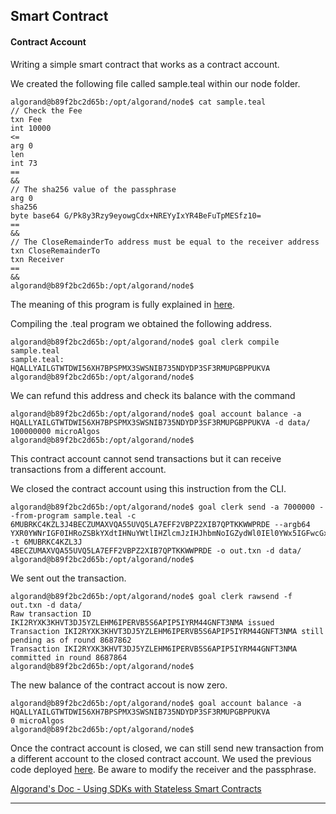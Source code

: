 ## Smart Contract

#### Contract Account

Writing a simple smart contract that works as a contract account.

We created the following file called sample.teal within our node folder.

```
algorand@b89f2bc2d65b:/opt/algorand/node$ cat sample.teal
// Check the Fee
txn Fee
int 10000
<=
arg 0
len
int 73
==
&&
// The sha256 value of the passphrase
arg 0
sha256
byte base64 G/Pk8y3Rzy9eyowgCdx+NREYyIxYR4BeFuTpMESfz10=
==
&&
// The CloseRemainderTo address must be equal to the receiver address
txn CloseRemainderTo
txn Receiver
==
&&
algorand@b89f2bc2d65b:/opt/algorand/node$
```

The meaning of this program is fully explained in [here](https://developer.algorand.org/tutorials/writing-simple-smart-contract/#step-1).

Compiling the .teal program we obtained the following address.

```
algorand@b89f2bc2d65b:/opt/algorand/node$ goal clerk compile sample.teal
sample.teal: HQALLYAILGTWTDWI56XH7BPSPMX3SWSNIB735NDYDP3SF3RMUPGBPPUKVA
algorand@b89f2bc2d65b:/opt/algorand/node$
```

We can refund this address and check its balance with the command

```
algorand@b89f2bc2d65b:/opt/algorand/node$ goal account balance -a HQALLYAILGTWTDWI56XH7BPSPMX3SWSNIB735NDYDP3SF3RMUPGBPPUKVA -d data/
100000000 microAlgos
algorand@b89f2bc2d65b:/opt/algorand/node$
```

This contract account cannot send transactions but it can receive transactions from a different account.

We closed the contract account using this instruction from the CLI.

```
algorand@b89f2bc2d65b:/opt/algorand/node$ goal clerk send -a 7000000 --from-program sample.teal -c 6MUBRKC4KZL3J4BECZUMAXVQA55UVQ5LA7EFF2VBPZ2XIB7QPTKKWWPRDE --argb64 YXR0YWNrIGF0IHRoZSBkYXdtIHNuYWtlIHZlcmJzIHJhbmNoIGZydWl0IEl0YWx5IGFwcGxlIHRyZWUgd29tYW4gbWFsZSBhdA== -t 6MUBRKC4KZL3J
4BECZUMAXVQA55UVQ5LA7EFF2VBPZ2XIB7QPTKKWWPRDE -o out.txn -d data/
algorand@b89f2bc2d65b:/opt/algorand/node$ 
```

We sent out the transaction.

```
algorand@b89f2bc2d65b:/opt/algorand/node$ goal clerk rawsend -f out.txn -d data/
Raw transaction ID IKI2RYXK3KHVT3DJ5YZLEHM6IPERVB5S6APIP5IYRM44GNFT3NMA issued
Transaction IKI2RYXK3KHVT3DJ5YZLEHM6IPERVB5S6APIP5IYRM44GNFT3NMA still pending as of round 8687862
Transaction IKI2RYXK3KHVT3DJ5YZLEHM6IPERVB5S6APIP5IYRM44GNFT3NMA committed in round 8687864
algorand@b89f2bc2d65b:/opt/algorand/node$
```

The new balance of the contract accout is now zero.

```
algorand@b89f2bc2d65b:/opt/algorand/node$ goal account balance -a HQALLYAILGTWTDWI56XH7BPSPMX3SWSNIB735NDYDP3SF3RMUPGBPPUKVA
0 microAlgos
algorand@b89f2bc2d65b:/opt/algorand/node$
```

Once the contract account is closed, we can still send new transaction from a different account to the closed contract account. We used the previous code deployed [here](https://github.com/blockchain-unica/asc1-experiments/blob/master/transactions/client_nodejs/send.js). Be aware to modify the receiver and the passphrase.

[Algorand's Doc - Using SDKs with Stateless Smart Contracts](https://developer.algorand.org/docs/features/asc1/stateless/sdks/) 

------